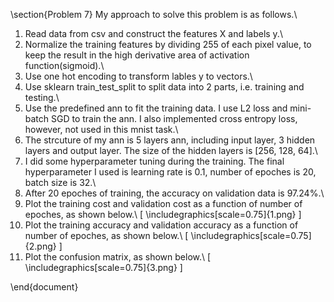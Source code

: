  \section{Problem 7}
My approach to solve this problem is as follows.\\
1. Read data from csv and construct the features X and labels y.\\
2. Normalize the training features by dividing 255 of each pixel value, to keep the result in the high derivative area of activation function(sigmoid).\\
3. Use one hot encoding to transform lables y to vectors.\\
4. Use sklearn train\_test\_split to split data into 2 parts, i.e. training and testing.\\
5. Use the predefined ann to fit the training data. I use L2 loss and mini-batch SGD to train the ann. I also implemented cross entropy loss, however, not used in this mnist task.\\
6. The strcuture of my ann is 5 layers ann, including input layer, 3 hidden layers and output layer. The size of the hidden layers is [256, 128, 64].\\
7. I did some hyperparameter tuning during the training. The final hyperparameter I used is learning rate is 0.1, number of epoches is 20, batch size is 32.\\
8. After 20 epoches of training, the accuracy on validation data is 97.24\%.\\
9. Plot the training cost and validation cost as a function of number of epoches, as shown below.\\
\[
\includegraphics[scale=0.75]{1.png}
\]
10. Plot the training accuracy and validation accuracy as a function of number of epoches, as shown below.\\
\[
\includegraphics[scale=0.75]{2.png}
\]
11. Plot the confusion matrix, as shown below.\\
\[
\includegraphics[scale=0.75]{3.png}
\]



\end{document}










